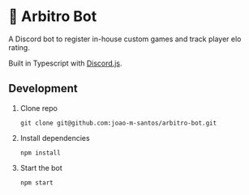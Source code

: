 # 🤖 Arbitro Bot

A Discord bot to register in-house custom games and track player elo rating.

Built in Typescript with [Discord.js](https://github.com/discordjs/discord.js).

## Development

1. Clone repo

   ```shell
   git clone git@github.com:joao-m-santos/arbitro-bot.git
   ```

2. Install dependencies

   ```shell
   npm install
   ```

3. Start the bot
   ```shell
   npm start
   ```
